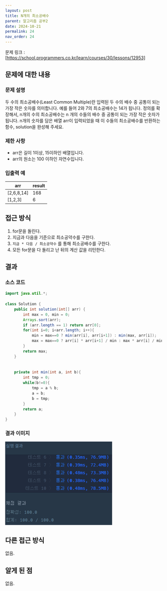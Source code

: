 ```yaml
---
layout: post
title: N개의 최소공배수
parent: 알고리즘 공부2
date: 2024-10-21
permalink: 24
nav_order: 24
---
```


문제 링크 : [https://school.programmers.co.kr/learn/courses/30/lessons/12953]

## 문제에 대한 내용

### 문제 설명

두 수의 최소공배수(Least Common Multiple)란 입력된 두 수의 배수 중 공통이 되는 가장 작은 숫자를 의미합니다. 예를 들어 2와 7의 최소공배수는 14가 됩니다. 정의를 확장해서, n개의 수의 최소공배수는 n 개의 수들의 배수 중 공통이 되는 가장 작은 숫자가 됩니다. n개의 숫자를 담은 배열 arr이 입력되었을 때 이 수들의 최소공배수를 반환하는 함수, solution을 완성해 주세요.

### 제한 사항

- arr은 길이 1이상, 15이하인 배열입니다.
- arr의 원소는 100 이하인 자연수입니다.

### 입출력 예

| arr        | result |
| ---------- | ------ |
| [2,6,8,14] | 168    |
| [1,2,3]    | 6      |

## 접근 방식

1. for문을 돌린다.
2. 지금과 다음을 기준으로 최소공약수를 구한다.
3. `지금 * 다음 / 최소공약수` 를 통해 최소공배수를 구한다.
4. 모든 for문을 다 돌리고 난 뒤의 계산 값을 리턴한다.

## 결과

### 소스 코드

```java
import java.util.*;

class Solution {
    public int solution(int[] arr) {
        int max = 0, min = 0;
        Arrays.sort(arr);
        if (arr.length == 1) return arr[0];
        for(int i=0; i<arr.length; i++){
            min = max==0 ? min(arr[i], arr[i+1]) : min(max, arr[i]);
            max = max==0 ? arr[i] * arr[i+1] / min : max * arr[i] / min;
        }
        return max;
    }


    private int min(int a, int b){
        int tmp = 0;
        while(b!=0){
            tmp = a % b;
            a = b;
            b = tmp;
        }
        return a;
    }
}
```

### 결과 이미지

![alt text](/공부/알고리즘-공부/image-34.png)

## 다른 접근 방식

없음.

## 알게 된 점

없음.

[https://school.programmers.co.kr/learn/courses/30/lessons/12953]: https://school.programmers.co.kr/learn/courses/30/lessons/12953
